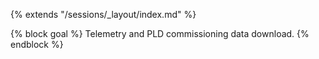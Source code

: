 {% extends "/sessions/_layout/index.md" %}

{% block goal %}
Telemetry and PLD commissioning data download.
{% endblock %}
